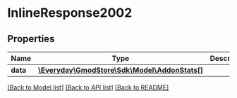 # InlineResponse2002

## Properties
Name | Type | Description | Notes
------------ | ------------- | ------------- | -------------
**data** | [**\Everyday\GmodStore\Sdk\Model\AddonStats[]**](AddonStats.md) |  | [optional] 

[[Back to Model list]](../../README.md#documentation-for-models) [[Back to API list]](../../README.md#documentation-for-api-endpoints) [[Back to README]](../../README.md)

